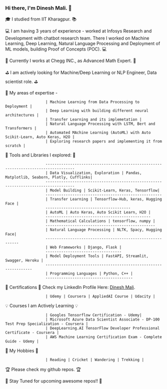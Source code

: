 ### Hi there, I'm Dinesh Mali. 👋

:mortar_board: I studied from IIT Kharagpur. :books:

:computer: I am having 3 years of experience - worked at Infosys Research and Development with chatbot research team. There I worked on Machine Learning, Deep Learning, Natural Language Processing and Deployment of ML models, building Proof of Concepts (POC). :computer:

:telescope: Currently I works at Chegg INC., as Advanced Math Expert. :telescope:

:golf: I am actively looking for Machine/Deep Learning or NLP Engineer, Data scientist role. :golf:

:crown: My areas of expertise - 

                      | Machine Learning from Data Processing to Deployment |
                      | Deep Learning with building different neural architectures |
                      | Transfer Learning and its implemetation |
                      | Natural Language Processing with LSTM, Bert and Transformers |
                      | Automated MAchine Learning (AutoML) with Auto Scikit-Learn, Auto Keras, H2O |
                      | Exploring research papers and implementing it from scratch |
                          
:briefcase: Tools and Libraries I explored: :briefcase:

                      -----------------------------------------------------------------------------------
                      | Data Visualization, Exploration | Pandas, Matplotlib, Seaborn, Plotly, Cufflinks|
                      -----------------------------------------------------------------------------------
                      | Model Building | Scikit-Learn, Keras, Tensorflow|
                      ----------------------------------------------------
                      | Transfer Learning | Tensorflow-Hub, keras, Hugging Face |
                      --------------------------------------
                      | AutoML | Auto Keras, Auto Scikit Learn, H2O |
                      -----------------------------------------------
                      | Mathematical Calculations | tensorflow, numpy |
                      -------------------------------------------------
                      | Natural Language Processing | NLTK, Spacy, Hugging Face|
                      ----------------------------------------------------------
                      | Web Frameworks | Django, Flask |
                      ----------------------------------
                      | Model Deployment Tools | FastAPI, Streamlit, Swagger, Heroku |
                      ----------------------------------------------------------------
                      | Programming Languages | Python, C++ |
                      ---------------------------------------
 :hammer: Certifications :hammer:    Check my LinkedIn Profile Here: [Dinesh Mali](https://www.linkedin.com/in/dinesh-mali-934b58227/).
 
                      | Udemy | Coursera | AppliedAI Course | Udacity |
                      
:bulb: Courses I am Actively Learning :bulb:

                      | Googles Tensorflow Certification - Udemy|
                      | Microsoft Azure Data Scientist Associate - DP-100 Test Prep Specialization - Coursera |
                      | DeepLearning.AI TensorFlow Developer Professional Certificate - Coursera |
                      | AWS Machine Learning Certification Exam - Complete Guide - Udemy |
    
:dart: My Hobbies :dart:

                      | Reading | Cricket | Wandering | Trekking | 

:trophy: Please check my github repos. :trophy:

:wave: Stay Tuned for upcoming awesome repos!! :wave:

<!--
**Dinesh-Mali/Dinesh-Mali** is a ✨ _special_ ✨ repository because its `README.md` (this file) appears on your GitHub profile.

Here are some ideas to get you started:

- 🔭 I’m currently working on ...
- 🌱 I’m currently learning ...
- 👯 I’m looking to collaborate on ...
- 🤔 I’m looking for help with ...
- 💬 Ask me about ...
- 📫 How to reach me: ...
- 😄 Pronouns: ...
- ⚡ Fun fact: ...
-->
